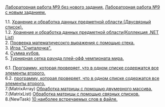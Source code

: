 <a href="https://vk.com/doc-78641724_379302312?hash=686c85f7aef9e557cc&dl=13d9091f7d639f6463"> Лабораторная работа №9 без нового задания.</a>
<a href="https://vk.com/doc4251540_544686677?hash=d83c1306695493a153&dl=39bb92a046b7e3491b"> Лабораторная работа №9 с новым заданием.</a>

1.1. <a href="https://github.com/Maxim22052002/Lab9/tree/master/Number1.1(9)">Хранение и обработка данных предметной области (Двусвязный список).</a>  
1.2. <a href="https://github.com/Maxim22052002/Lab9/tree/master/Number1.2(9)">Хранение и обработка данных предметной области(Коллекция .NET List)</a>  
2. <a href="https://github.com/Maxim22052002/Lab9/tree/master/Number2(9)">Проверка математичесокго выражения с помощью стека.</a>  
3. <a href="https://github.com/Maxim22052002/Lab9/tree/master/Number3(9)">Игра "Считалочка".</a>  
4. <a href="https://github.com/Maxim22052002/Lab9/tree/master/Number4(9)">Сумма кубов.</a>               
5. <a href="https://github.com/Maxim22052002/Lab9/tree/master/Number5(9)">Турнирная сетка раунда плей-офф чемпионата мира.</a>

6.1. <a href="https://github.com/Maxim22052002/Lab9/tree/master/Number6.1(9)">Программу, которая проверяет, что в одном списке содержатся все элементы второго.</a>  
6.2. <a href="https://github.com/Maxim22052002/Lab9/tree/master/Number6.2(9)">программу, которая проверяет, что в одном списке содержатся все элементы второго.</a>  
7.(MatrixArray) <a href="https://github.com/Maxim22052002/Lab9/tree/master/HomeTask(MatrixArray)"> Обработка матрицы с помощью двумерного массива.</a>  
7.(MatrixList) <a href="https://github.com/Maxim22052002/Lab9/tree/master/HomeWork(MatrixList)"> Обработка матрицы с помощью связных списков.</a>  
8.(NewTask) <a href="https://github.com/Maxim22052002/Lab9/tree/master/Number(NewTask)">10 наиболее встречаемых слов в файле.</a>
